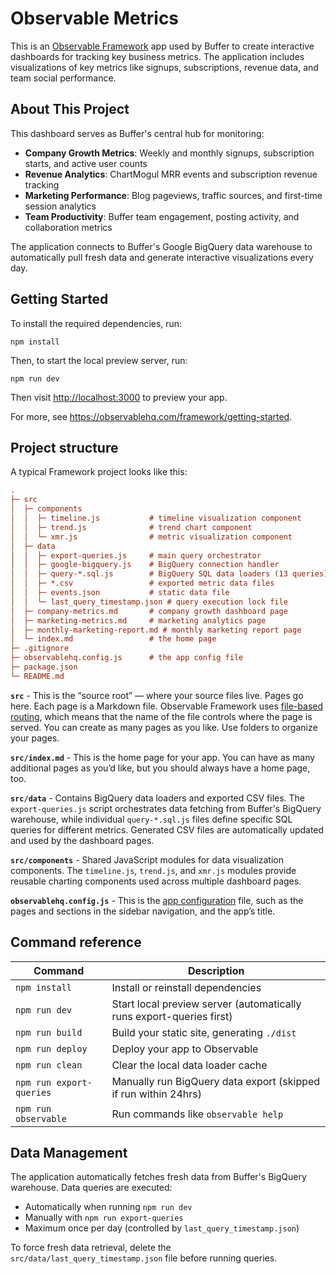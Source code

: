 # Observable Metrics

This is an [Observable Framework](https://observablehq.com/framework/) app used by Buffer to create interactive dashboards for tracking key business metrics. The application includes visualizations of key metrics like signups, subscriptions, revenue data, and team social performance.

## About This Project

This dashboard serves as Buffer's central hub for monitoring:
- **Company Growth Metrics**: Weekly and monthly signups, subscription starts, and active user counts
- **Revenue Analytics**: ChartMogul MRR events and subscription revenue tracking  
- **Marketing Performance**: Blog pageviews, traffic sources, and first-time session analytics
- **Team Productivity**: Buffer team engagement, posting activity, and collaboration metrics

The application connects to Buffer's Google BigQuery data warehouse to automatically pull fresh data and generate interactive visualizations every day.

## Getting Started

To install the required dependencies, run:

```
npm install
```

Then, to start the local preview server, run:

```
npm run dev
```

Then visit <http://localhost:3000> to preview your app.

For more, see <https://observablehq.com/framework/getting-started>.

## Project structure

A typical Framework project looks like this:

```ini
.
├─ src
│  ├─ components
│  │  ├─ timeline.js           # timeline visualization component
│  │  ├─ trend.js              # trend chart component
│  │  └─ xmr.js                # metric visualization component
│  ├─ data
│  │  ├─ export-queries.js     # main query orchestrator
│  │  ├─ google-bigquery.js    # BigQuery connection handler
│  │  ├─ query-*.sql.js        # BigQuery SQL data loaders (13 queries)
│  │  ├─ *.csv                 # exported metric data files
│  │  ├─ events.json           # static data file
│  │  └─ last_query_timestamp.json # query execution lock file
│  ├─ company-metrics.md       # company growth dashboard page
│  ├─ marketing-metrics.md     # marketing analytics page
│  ├─ monthly-marketing-report.md # monthly marketing report page
│  └─ index.md                 # the home page
├─ .gitignore
├─ observablehq.config.js      # the app config file
├─ package.json
└─ README.md
```

**`src`** - This is the “source root” — where your source files live. Pages go here. Each page is a Markdown file. Observable Framework uses [file-based routing](https://observablehq.com/framework/project-structure#routing), which means that the name of the file controls where the page is served. You can create as many pages as you like. Use folders to organize your pages.

**`src/index.md`** - This is the home page for your app. You can have as many additional pages as you’d like, but you should always have a home page, too.

**`src/data`** - Contains BigQuery data loaders and exported CSV files. The `export-queries.js` script orchestrates data fetching from Buffer's BigQuery warehouse, while individual `query-*.sql.js` files define specific SQL queries for different metrics. Generated CSV files are automatically updated and used by the dashboard pages.

**`src/components`** - Shared JavaScript modules for data visualization components. The `timeline.js`, `trend.js`, and `xmr.js` modules provide reusable charting components used across multiple dashboard pages.

**`observablehq.config.js`** - This is the [app configuration](https://observablehq.com/framework/config) file, such as the pages and sections in the sidebar navigation, and the app’s title.

## Command reference

| Command           | Description                                              |
| ----------------- | -------------------------------------------------------- |
| `npm install`            | Install or reinstall dependencies                        |
| `npm run dev`        | Start local preview server (automatically runs export-queries first) |
| `npm run build`      | Build your static site, generating `./dist`              |
| `npm run deploy`     | Deploy your app to Observable                            |
| `npm run clean`      | Clear the local data loader cache                        |
| `npm run export-queries` | Manually run BigQuery data export (skipped if run within 24hrs) |
| `npm run observable` | Run commands like `observable help`                      |

## Data Management

The application automatically fetches fresh data from Buffer's BigQuery warehouse. Data queries are executed:
- Automatically when running `npm run dev` 
- Manually with `npm run export-queries`
- Maximum once per day (controlled by `last_query_timestamp.json`)

To force fresh data retrieval, delete the `src/data/last_query_timestamp.json` file before running queries.
